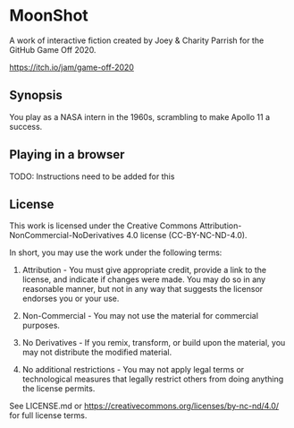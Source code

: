 # MoonShot

A work of interactive fiction created by Joey & Charity Parrish for the GitHub
Game Off 2020.

https://itch.io/jam/game-off-2020

## Synopsis

You play as a NASA intern in the 1960s, scrambling to make Apollo 11 a success.

## Playing in a browser

TODO: Instructions need to be added for this

## License

This work is licensed under the Creative Commons
Attribution-NonCommercial-NoDerivatives 4.0 license (CC-BY-NC-ND-4.0).

In short, you may use the work under the following terms:

1. Attribution - You must give appropriate credit, provide a link to the
license, and indicate if changes were made. You may do so in any reasonable
manner, but not in any way that suggests the licensor endorses you or your use.

2. Non-Commercial - You may not use the material for commercial purposes.

3. No Derivatives - If you remix, transform, or build upon the material, you
may not distribute the modified material.

4. No additional restrictions - You may not apply legal terms or technological
measures that legally restrict others from doing anything the license permits.

See LICENSE.md or https://creativecommons.org/licenses/by-nc-nd/4.0/ for full
license terms.
